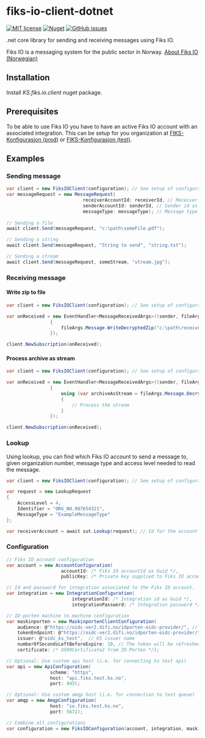 # fiks-io-client-dotnet
[![MIT license](https://img.shields.io/badge/license-MIT-blue.svg)](https://github.com/ks-no/fiks-io-client-dotnet/blob/master/LICENSE)
[![Nuget](https://img.shields.io/nuget/vpre/KS.fiks.io.client.svg)](https://www.nuget.org/packages/KS.Fiks.IO.Client)
[![GitHub issues](https://img.shields.io/github/issues-raw/ks-no/kryptering-dotnet.svg)](//github.com/ks-no/fiks-io-client-dotnet/issues)

.net core library for sending and receiving messages using Fiks IO.

Fiks IO is a messaging system for the public sector in Norway. [About Fiks IO (Norwegian)](https://ks-no.github.io/fiks-platform/tjenester_under_utvikling/svarinn/)

## Installation
Install _KS.fiks.io.client_ nuget package.

## Prerequisites
To be able to use Fiks IO you have to have an active Fiks IO account with an associated integration. This can be setup for you organization at [FIKS-Konfigurasjon (prod)](https://forvaltning.fiks.ks.no/fiks-konfigurasjon/) or [FIKS-Konfigurasjon (test)](https://forvaltning.fiks.test.ks.no/fiks-konfigurasjon/).

## Examples
### Sending message
```c#
var client = new FiksIOClient(configuration); // See setup of configuration below
var messageRequest = new MessageRequest(
                            receiverAccountId: receiverId, // Receiver id as Guid
                            senderAccountId: senderId, // Sender id as Guid
                            messageType: messageType); // Message type as string
        
// Sending a file
await client.Send(messageRequest, "c:\path\someFile.pdf");

// Sending a string
await client.Send(messageRequest, "String to send", "string.txt");

// Sending a stream
await client.Send(messageRequest, someStream, "stream.jpg");
```

### Receiving message

#### Write zip to file

```c#
var client = new FiksIOClient(configuration); // See setup of configuration below

var onReceived = new EventHandler<MessageReceivedArgs>((sender, fileArgs) =>
                {
                    fileArgs.Message.WriteDecryptedZip("c:\path\receivedFile.zip");
                });

client.NewSubscription(onReceived);
```

#### Process archive as stream
```c#
var client = new FiksIOClient(configuration); // See setup of configuration below

var onReceived = new EventHandler<MessageReceivedArgs>((sender, fileArgs) =>
                {
                    using (var archiveAsStream = fileArgs.Message.DecryptedStream) 
                    {
                        // Process the stream
                    }
                });

client.NewSubscription(onReceived);
```

### Lookup
Using lookup, you can find which Fiks IO account to send a message to, given organization number, message type and access level needed to read the message.

```c#
var client = new FiksIOClient(configuration); // See setup of configuration below

var request = new LookupRequest
{
    AccessLevel = 4,
    Identifier = "ORG_NO.987654321",
    MessageType = "ExampleMessageType"
};

var receiverAccount = await sut.Lookup(request); // Id for the account receiving the specified request
```

### Configuration
```c#
// Fiks IO account configuration
var account = new AccountConfiguration(
                    accountId: /* Fiks IO accountId as Guid */,
                    publicKey: /* Private key supplied to Fiks IO account */); 

// Id and password for integration associated to the Fiks IO account.
var integration = new IntegrationConfiguration(
                        integrationId: /* Integration id as Guid */,
                        integrationPassword: /* Integration password */);

// ID-porten machine to machine configuration
var maskinporten = new MaskinportenClientConfiguration(
    audience: @"https://oidc-ver2.difi.no/idporten-oidc-provider/", // ID-porten audience path
    tokenEndpoint: @"https://oidc-ver2.difi.no/idporten-oidc-provider/token", // ID-porten token path
    issuer: @"oidc_ks_test",  // KS issuer name
    numberOfSecondsLeftBeforeExpire: 10, // The token will be refreshed 10 seconds before it expires
    certificate: /* X509Certificate2 from ID-Porten */);

// Optional: Use custom api host (i.e. for connecting to test api)
var api = new ApiConfiguration(
                scheme: "https",
                host: "api.fiks.test.ks.no",
                port: 443);

// Optional: Use custom amqp host (i.e. for connection to test queue)
var amqp = new AmqpConfiguration(
                host: "io.fiks.test.ks.no",
                port: 5672);

// Combine all configurations
var configuration = new FiksIOConfiguration(account, integration, maskinporten, api, amqp);
```
